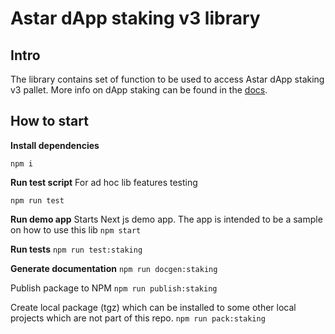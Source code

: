 # Astar dApp staking v3 library

## Intro

The library contains set of function to be used to access Astar dApp staking v3 pallet.
More info on dApp staking can be found in the [docs](https://docs.astar.network/docs/use/dapp-staking/).

## How to start

**Install dependencies**

`npm i`

**Run test script**
For ad hoc lib features testing

`npm run test`

**Run demo app**
Starts Next js demo app. The app is intended to be a sample on how to use this lib
`npm start`

**Run tests**
`npm run test:staking`

**Generate documentation**
`npm run docgen:staking`

Publish package to NPM
`npm run publish:staking`

Create local package (tgz) which can be installed to some other local projects which are not part of this repo.
`npm run pack:staking`
